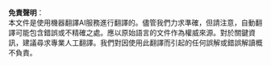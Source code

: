 

**免責聲明**：  
本文件是使用機器翻譯AI服務進行翻譯的。儘管我們力求準確，但請注意，自動翻譯可能包含錯誤或不精確之處。應以原始語言的文件作為權威來源。對於關鍵資訊，建議尋求專業人工翻譯。我們對因使用此翻譯而引起的任何誤解或錯誤解讀概不負責。